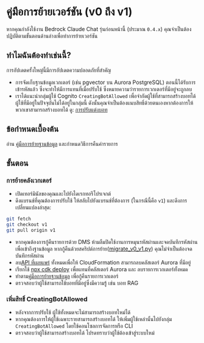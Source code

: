# คู่มือการย้ายเวอร์ชัน (v0 ถึง v1)

หากคุณกำลังใช้งาน Bedrock Claude Chat รุ่นก่อนหน้านี้ (ประมาณ `0.4.x`) คุณจำเป็นต้องปฏิบัติตามขั้นตอนด้านล่างเพื่อทำการย้ายเวอร์ชัน

## ทำไมฉันต้องทำเช่นนี้?

การอัปเดตครั้งใหญ่นี้มีการอัปเดตความปลอดภัยที่สำคัญ

- การจัดเก็บฐานข้อมูลเวกเตอร์ (เช่น pgvector บน Aurora PostgreSQL) ตอนนี้ได้รับการเข้ารหัสแล้ว ซึ่งจะทำให้มีการแทนที่เมื่อปรับใช้ ซึ่งหมายความว่ารายการเวกเตอร์ที่มีอยู่จะถูกลบ
- เราได้แนะนำกลุ่มผู้ใช้ Cognito `CreatingBotAllowed` เพื่อจำกัดผู้ใช้ที่สามารถสร้างบอทได้ ผู้ใช้ที่มีอยู่ในปัจจุบันไม่ได้อยู่ในกลุ่มนี้ ดังนั้นคุณจำเป็นต้องแนบสิทธิ์ด้วยตนเองหากต้องการให้พวกเขาสามารถสร้างบอทได้ ดู: [การปรับแต่งบอท](../../README.md#bot-personalization)

## ข้อกำหนดเบื้องต้น

อ่าน [คู่มือการย้ายฐานข้อมูล](./DATABASE_MIGRATION_th-TH.md) และกำหนดวิธีการคืนค่ารายการ

## ขั้นตอน

### การย้ายคลังเวกเตอร์

- เปิดเทอร์มินัลของคุณและไปยังไดเรกทอรีโปรเจกต์
- ดึงแบรนช์ที่คุณต้องการปรับใช้ ให้สลับไปยังแบรนช์ที่ต้องการ (ในกรณีนี้คือ `v1`) และดึงการเปลี่ยนแปลงล่าสุด:

```sh
git fetch
git checkout v1
git pull origin v1
```

- หากคุณต้องการกู้คืนรายการด้วย DMS ห้ามลืมปิดใช้งานการหมุนรหัสผ่านและจดบันทึกรหัสผ่านเพื่อเข้าถึงฐานข้อมูล หากกู้คืนด้วยสคริปต์การย้าย([migrate_v0_v1.py](./migrate_v0_v1.py)) คุณไม่จำเป็นต้องจดบันทึกรหัสผ่าน
- ลบ[API ที่เผยแพร่](../PUBLISH_API_th-TH.md) ทั้งหมดเพื่อให้ CloudFormation สามารถลบคลัสเตอร์ Aurora ที่มีอยู่
- เรียกใช้ [npx cdk deploy](../README.md#deploy-using-cdk) เพื่อแทนที่คลัสเตอร์ Aurora และ ลบรายการเวกเตอร์ทั้งหมด
- ทำตาม[คู่มือการย้ายฐานข้อมูล](./DATABASE_MIGRATION_th-TH.md) เพื่อกู้คืนรายการเวกเตอร์
- ตรวจสอบว่าผู้ใช้สามารถใช้บอทที่มีอยู่ซึ่งมีความรู้ เช่น บอท RAG

### เพิ่มสิทธิ์ CreatingBotAllowed

- หลังจากการปรับใช้ ผู้ใช้ทั้งหมดจะไม่สามารถสร้างบอทใหม่ได้
- หากคุณต้องการให้ผู้ใช้เฉพาะรายสามารถสร้างบอทได้ ให้เพิ่มผู้ใช้เหล่านั้นไปยังกลุ่ม `CreatingBotAllowed` โดยใช้คอนโซลการจัดการหรือ CLI
- ตรวจสอบว่าผู้ใช้สามารถสร้างบอทได้ โปรดทราบว่าผู้ใช้ต้องเข้าสู่ระบบใหม่

